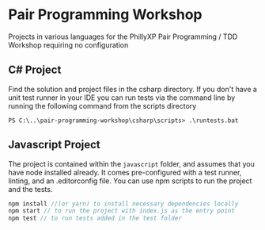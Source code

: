 # Pair Programming Workshop 
Projects in various languages for the PhillyXP Pair Programming / TDD Workshop requiring no configuration

## C# Project

Find the solution and project files in the csharp directory.
If you don't have a unit test runner in your IDE you can run tests via the command line by running the following command from the scripts directory

```
PS C:\..\pair-programming-workshop\csharp\scripts> .\runtests.bat 

```

## Javascript Project

The project is contained within the `javascript` folder, and assumes that you have node installed already. It comes pre-configured with a test runner, linting, and an .editorconfig file. You can use npm scripts to run the project and the tests.

``` javascript
npm install //(or yarn) to install necessary dependencies locally
npm start // to run the project with index.js as the entry point
npm test // to run tests added in the test folder
```